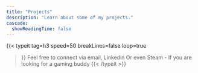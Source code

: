 ```yaml
---
title: "Projects"
description: "Learn about some of my projects."
cascade:
  showReadingTime: false
---
```

{{< typeit 
  tag=h3
  speed=50
  breakLines=false
  loop=true
>}}
Feel free to connect via email, Linkedin
Or even Steam - If you are looking for a gaming buddy
{{< /typeit >}}


